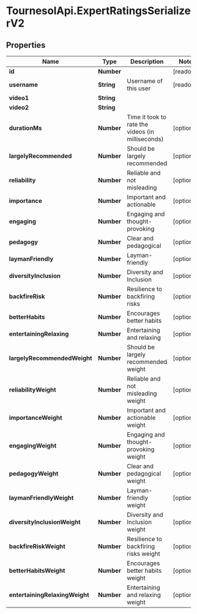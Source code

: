 # TournesolApi.ExpertRatingsSerializerV2

## Properties

Name | Type | Description | Notes
------------ | ------------- | ------------- | -------------
**id** | **Number** |  | [readonly] 
**username** | **String** | Username of this user | [readonly] 
**video1** | **String** |  | 
**video2** | **String** |  | 
**durationMs** | **Number** | Time it took to rate the videos (in milliseconds) | [optional] 
**largelyRecommended** | **Number** | Should be largely recommended | [optional] 
**reliability** | **Number** | Reliable and not misleading | [optional] 
**importance** | **Number** | Important and actionable | [optional] 
**engaging** | **Number** | Engaging and thought-provoking | [optional] 
**pedagogy** | **Number** | Clear and pedagogical | [optional] 
**laymanFriendly** | **Number** | Layman-friendly | [optional] 
**diversityInclusion** | **Number** | Diversity and Inclusion | [optional] 
**backfireRisk** | **Number** | Resilience to backfiring risks | [optional] 
**betterHabits** | **Number** | Encourages better habits | [optional] 
**entertainingRelaxing** | **Number** | Entertaining and relaxing | [optional] 
**largelyRecommendedWeight** | **Number** | Should be largely recommended weight | [optional] 
**reliabilityWeight** | **Number** | Reliable and not misleading weight | [optional] 
**importanceWeight** | **Number** | Important and actionable weight | [optional] 
**engagingWeight** | **Number** | Engaging and thought-provoking weight | [optional] 
**pedagogyWeight** | **Number** | Clear and pedagogical weight | [optional] 
**laymanFriendlyWeight** | **Number** | Layman-friendly weight | [optional] 
**diversityInclusionWeight** | **Number** | Diversity and Inclusion weight | [optional] 
**backfireRiskWeight** | **Number** | Resilience to backfiring risks weight | [optional] 
**betterHabitsWeight** | **Number** | Encourages better habits weight | [optional] 
**entertainingRelaxingWeight** | **Number** | Entertaining and relaxing weight | [optional] 


